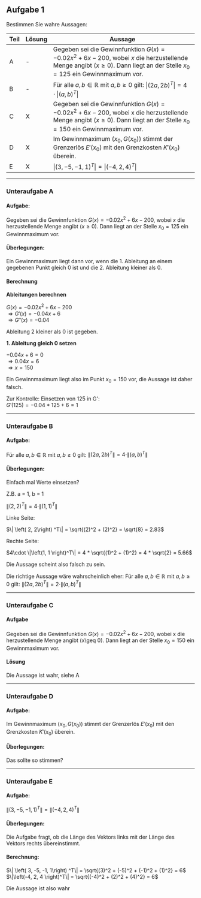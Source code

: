 ## Aufgabe 1

Bestimmen Sie wahre Aussagen:

| Teil | Lösung | Aussage                                                                                                                                                                       |
| ---- | ------ | ----------------------------------------------------------------------------------------------------------------------------------------------------------------------------- |
| A    | -      | Gegeben sei die Gewinnfunktion $G(x)= - 0.02x^2 + 6x - 200$, wobei $x$ die herzustellende Menge angibt $(x\geq 0)$. Dann liegt an der Stelle $x_0=125$ ein Gewinnmaximum vor. |
| B    | -      | Für alle $a,b \in \mathbb{R}$ mit $a,b \geq 0$ gilt: $`\| \left( 2a, 2b\right) ^T\| = 4\cdot \|\left(a, b \right)^T\|`$                                                       |
| C    | X      | Gegeben sei die Gewinnfunktion $G(x)= - 0.02x^2 + 6x - 200$, wobei x die herzustellende Menge angibt ($x\geq 0$). Dann liegt an der Stelle $x_0=150$ ein Gewinnmaximum vor.   |
| D    | X      | Im Gewinnmaximum $\left(x_0, G(x_0)\right)$ stimmt der Grenzerlös $E'(x_0)$ mit den Grenzkosten $K'(x_0)$ überein.                                                            |
| E    | X      | $\left\| \left( 3, -5, -1, 1\right) ^T\right\| = \|\left(-4, 2, 4 \right)^T\|$                                                                                                |

---

### Unteraufgabe A

#### Aufgabe:

Gegeben sei die Gewinnfunktion $G(x)= - 0.02x^2 + 6x - 200$, wobei $x$ die herzustellende Menge angibt $(x\geq 0)$. Dann liegt an der Stelle $x_0=125$ ein Gewinnmaximum vor.

#### Überlegungen:

Ein Gewinnmaximum liegt dann vor, wenn die 1. Ableitung an einem gegebenen Punkt gleich 0 ist und die 2. Ableitung kleiner als 0.

#### Berechnung

**Ableitungen berechnen**

$G(x)= - 0.02x^2 + 6x - 200$\
$\Rightarrow G'(x) = -0.04x + 6$\
$\Rightarrow G''(x) = -0.04$

Ableitung 2 kleiner als 0 ist gegeben.

**1. Ableitung gleich 0 setzen**

$-0.04x + 6 = 0$\
$\Rightarrow 0.04x = 6$\
$\Rightarrow x = 150$

Ein Gewinnmaximum liegt also im Punkt $x_0 = 150$ vor, die Aussage ist daher falsch.

Zur Kontrolle: Einsetzen von 125 in G':\
$G'(125) = -0.04*125 + 6 = 1$

---

### Unteraufgabe B

#### Aufgabe:

Für alle $a,b \in \mathbb{R}$ mit $a,b \geq 0$ gilt: $\| \left( 2a, 2b\right) ^T\| = 4\cdot \|\left(a, b \right)^T\|$

#### Überlegungen:

Einfach mal Werte einsetzen?

Z.B. a = 1, b = 1

$\| \left( 2, 2\right) ^T\| = 4\cdot \|\left(1, 1 \right)^T\|$

Linke Seite:

$\| \left( 2, 2\right) ^T\| = \sqrt{(2)^2 + (2)^2} = \sqrt{8} = 2.83$

Rechte Seite:

$4\cdot \|\left(1, 1 \right)^T\| = 4 * \sqrt{(1)^2 + (1)^2} = 4 * \sqrt{2} = 5.66$

Die Aussage scheint also falsch zu sein.

Die richtige Aussage wäre wahrscheinlich eher: Für alle $a,b \in \mathbb{R}$ mit $a,b \geq 0$ gilt: $\| \left( 2a, 2b\right) ^T\| = 2\cdot \|\left(a, b \right)^T\|$

---

### Unteraufgabe C

#### Aufgabe

Gegeben sei die Gewinnfunktion $G(x)= - 0.02x^2 + 6x - 200$, wobei x die herzustellende Menge angibt (x\geq 0). Dann liegt an der Stelle $x_0=150$ ein Gewinnmaximum vor.

#### Lösung

Die Aussage ist wahr, siehe A

--- 

### Unteraufgabe D

#### Aufgabe:

Im Gewinnmaximum $\left(x_0, G(x_0)\right)$ stimmt der Grenzerlös $E'(x_0)$ mit den Grenzkosten $K'(x_0)$ überein.

#### Überlegungen:

Das sollte so stimmen?

---

### Unteraufgabe E

#### Aufgabe:

$\| \left( 3, -5, -1, 1\right) ^T\| = \|\left(-4, 2, 4 \right)^T\|$

#### Überlegungen:

Die Aufgabe fragt, ob die Länge des Vektors links mit der Länge des Vektors rechts übereinstimmt.

#### Berechnung:

$\| \left( 3, -5, -1, 1\right) ^T\| = \sqrt{(3)^2 + (-5)^2 + (-1)^2 + (1)^2} = 6$\
$\|\left(-4, 2, 4 \right)^T\| = \sqrt{(-4)^2 + (2)^2 + (4)^2} = 6$

Die Aussage ist also wahr
